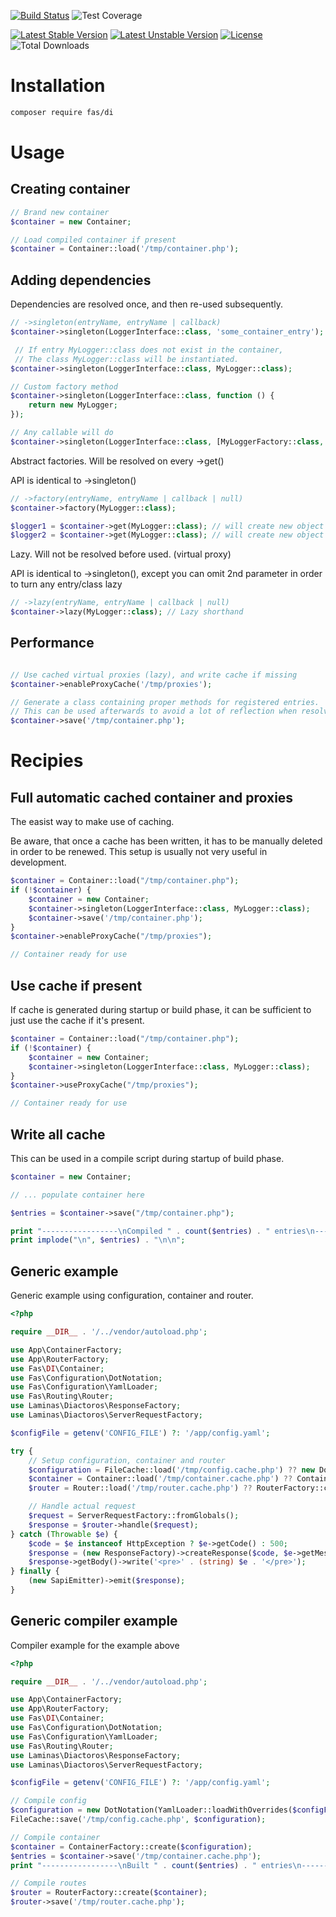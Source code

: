 [![Build Status](https://github.com/gielfeldt/fas-di/actions/workflows/test.yml/badge.svg)][4]
![Test Coverage](https://img.shields.io/endpoint?url=https://gist.githubusercontent.com/gielfeldt/0a1cf78da65d9c91d05e6a5ef1ec0808/raw/fas-di__main.json)

[![Latest Stable Version](https://poser.pugx.org/fas/di/v/stable.svg)][1]
[![Latest Unstable Version](https://poser.pugx.org/fas/di/v/unstable.svg)][2]
[![License](https://poser.pugx.org/fas/di/license.svg)][3]
![Total Downloads](https://poser.pugx.org/fas/di/downloads.svg)


# Installation

```bash
composer require fas/di
```


# Usage

## Creating container

```php
// Brand new container
$container = new Container;

// Load compiled container if present
$container = Container::load('/tmp/container.php');
```

## Adding dependencies

Dependencies are resolved once, and then re-used subsequently.

```php
// ->singleton(entryName, entryName | callback)
$container->singleton(LoggerInterface::class, 'some_container_entry');

 // If entry MyLogger::class does not exist in the container,
 // The class MyLogger::class will be instantiated.
$container->singleton(LoggerInterface::class, MyLogger::class);

// Custom factory method
$container->singleton(LoggerInterface::class, function () {
    return new MyLogger;
});

// Any callable will do
$container->singleton(LoggerInterface::class, [MyLoggerFactory::class, 'create']);
```

Abstract factories. Will be resolved on every ->get()

API is identical to ->singleton()

```php
// ->factory(entryName, entryName | callback | null)
$container->factory(MyLogger::class);

$logger1 = $container->get(MyLogger::class); // will create new object
$logger2 = $container->get(MyLogger::class); // will create new object
```

Lazy. Will not be resolved before used. (virtual proxy)

API is identical to ->singleton(), except you can omit 2nd parameter in order to turn any entry/class lazy

```php
// ->lazy(entryName, entryName | callback | null)
$container->lazy(MyLogger::class); // Lazy shorthand
```

## Performance
```php

// Use cached virtual proxies (lazy), and write cache if missing
$container->enableProxyCache('/tmp/proxies');

// Generate a class containing proper methods for registered entries.
// This can be used afterwards to avoid a lot of reflection when resolving entries.
$container->save('/tmp/container.php');
```

# Recipies

## Full automatic cached container and proxies

The easist way to make use of caching.

Be aware, that once a cache has been written, it has to be manually deleted in order to be renewed. This setup is usually not very useful in development.

```php
$container = Container::load("/tmp/container.php");
if (!$container) {
    $container = new Container;
    $container->singleton(LoggerInterface::class, MyLogger::class);
    $container->save('/tmp/container.php');
}
$container->enableProxyCache("/tmp/proxies");

// Container ready for use
```

## Use cache if present

If cache is generated during startup or build phase, it can be sufficient to just use
the cache if it's present.

```php
$container = Container::load("/tmp/container.php");
if (!$container) {
    $container = new Container;
    $container->singleton(LoggerInterface::class, MyLogger::class);
}
$container->useProxyCache("/tmp/proxies");

// Container ready for use
```

## Write all cache

This can be used in a compile script during startup of build phase.

```php
$container = new Container;

// ... populate container here

$entries = $container->save("/tmp/container.php");

print "-----------------\nCompiled " . count($entries) . " entries\n-----------------\n";
print implode("\n", $entries) . "\n\n";

```

## Generic example
Generic example using configuration, container and router.

```php
<?php

require __DIR__ . '/../vendor/autoload.php';

use App\ContainerFactory;
use App\RouterFactory;
use Fas\DI\Container;
use Fas\Configuration\DotNotation;
use Fas\Configuration\YamlLoader;
use Fas\Routing\Router;
use Laminas\Diactoros\ResponseFactory;
use Laminas\Diactoros\ServerRequestFactory;

$configFile = getenv('CONFIG_FILE') ?: '/app/config.yaml';

try {
    // Setup configuration, container and router
    $configuration = FileCache::load('/tmp/config.cache.php') ?? new DotNotation(YamlLoader::loadWithOverrides($configFile));
    $container = Container::load('/tmp/container.cache.php') ?? ContainerFactory::create($configuration);
    $router = Router::load('/tmp/router.cache.php') ?? RouterFactory::create($container);

    // Handle actual request
    $request = ServerRequestFactory::fromGlobals();
    $response = $router->handle($request);
} catch (Throwable $e) {
    $code = $e instanceof HttpException ? $e->getCode() : 500;
    $response = (new ResponseFactory)->createResponse($code, $e->getMessage());
    $response->getBody()->write('<pre>' . (string) $e . '</pre>');
} finally {
    (new SapiEmitter)->emit($response);
}

```

## Generic compiler example
Compiler example for the example above

```php
<?php

require __DIR__ . '/../vendor/autoload.php';

use App\ContainerFactory;
use App\RouterFactory;
use Fas\DI\Container;
use Fas\Configuration\DotNotation;
use Fas\Configuration\YamlLoader;
use Fas\Routing\Router;
use Laminas\Diactoros\ResponseFactory;
use Laminas\Diactoros\ServerRequestFactory;

$configFile = getenv('CONFIG_FILE') ?: '/app/config.yaml';

// Compile config
$configuration = new DotNotation(YamlLoader::loadWithOverrides($configFile));
FileCache::save('/tmp/config.cache.php', $configuration);

// Compile container
$container = ContainerFactory::create($configuration);
$entries = $container->save('/tmp/container.cache.php');
print "-----------------\nBuilt " . count($entries) . " entries\n-----------------\n" . implode("\n", $entries) . "\n-----------------\n";

// Compile routes
$router = RouterFactory::create($container);
$router->save('/tmp/router.cache.php');
```

[1]:  https://packagist.org/packages/fas/di
[2]:  https://packagist.org/packages/fas/di#dev-main
[3]:  https://github.com/gielfeldt/fas-di/blob/main/LICENSE.md
[4]:  https://github.com/gielfeldt/fas-di/actions/workflows/test.yml
